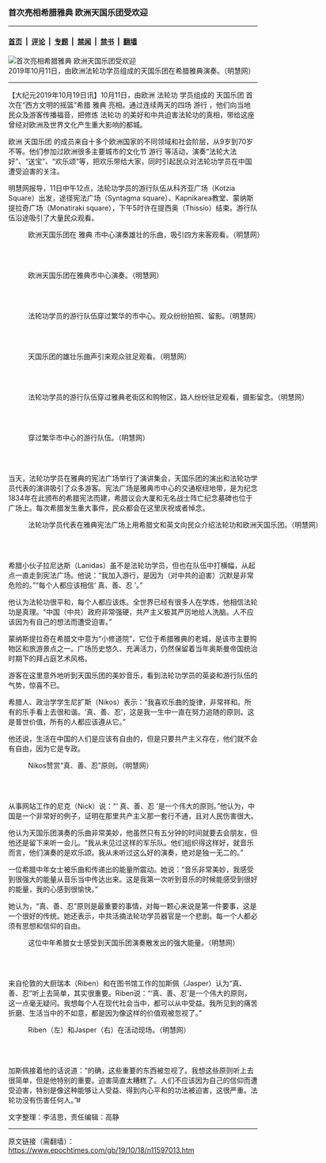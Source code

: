 ### 首次亮相希腊雅典 欧洲天国乐团受欢迎

---

#### [首页](../../../..?n11597013) &nbsp;|&nbsp; [评论](../../../../../epoch-comment?n11597013) &nbsp;|&nbsp; [专题](../../../../../epoch-special?n11597013) &nbsp;|&nbsp; [禁闻](../../../../../epoch-news?n11597013) &nbsp;|&nbsp; [禁书](../../../../../books?n11597013) &nbsp;|&nbsp; [翻墙](https://github.com/gfw-breaker/nogfw/blob/master/README.md?n11597013)


<div><img alt="首次亮相希腊雅典 欧洲天国乐团受欢迎" class="attachment-djy_600_400 size-djy_600_400 wp-post-image" src="https://i.epochtimes.com/assets/uploads/2019/10/2019-10-16-greece-hongfa_08.jpg"/>
<div class="caption">
 2019年10月11日，由欧洲法轮功学员组成的天国乐团在希腊雅典演奏。（明慧网）
</div></div><hr/><div class="post_content" id="artbody" itemprop="articleBody">
 <!-- article content begin -->
 <p>
  【大纪元2019年10月19日讯】10月11日，由欧洲
  <ok href="https://www.epochtimes.com/gb/tag/%E6%B3%95%E8%BD%AE%E5%8A%9F.html">
   法轮功
  </ok>
  学员组成的
  <ok href="https://www.epochtimes.com/gb/tag/%E5%A4%A9%E5%9B%BD%E4%B9%90%E5%9B%A2.html">
   天国乐团
  </ok>
  首次在“西方文明的摇篮”希腊
  <ok href="https://www.epochtimes.com/gb/tag/%E9%9B%85%E5%85%B8.html">
   雅典
  </ok>
  亮相。通过连续两天的四场
  <ok href="https://www.epochtimes.com/gb/tag/%E6%B8%B8%E8%A1%8C.html">
   游行
  </ok>
  ，他们向当地民众及游客传播福音，把修炼
  <ok href="https://www.epochtimes.com/gb/tag/%E6%B3%95%E8%BD%AE%E5%8A%9F.html">
   法轮功
  </ok>
  的美好和中共迫害法轮功的真相，带给这座曾经对欧洲及世界文化产生重大影响的都城。
 </p>
 <p>
  欧洲
  <ok href="https://www.epochtimes.com/gb/tag/%E5%A4%A9%E5%9B%BD%E4%B9%90%E5%9B%A2.html">
   天国乐团
  </ok>
  的成员来自十多个欧洲国家的不同领域和社会阶层，从9岁到70岁不等。他们参加过欧洲很多主要城市的文化节
  <ok href="https://www.epochtimes.com/gb/tag/%E6%B8%B8%E8%A1%8C.html">
   游行
  </ok>
  等活动，演奏“法轮大法好”、“送宝”、“欢乐颂”等，把欢乐带给大家，同时引起民众对法轮功学员在中国遭受迫害的关注。
 </p>
 <p>
  明慧网报导，11日中午12点，法轮功学员的游行队伍从科齐亚广场（Kotzia Square）出发，途径宪法广场（Syntagma square）、Kapnikarea教堂、蒙纳斯提拉奇广场（Monatiraki square），下午5时许在提西奥（Thissio）结束。游行队伍沿途吸引了大量民众观看。
 </p>
 <figure aria-describedby="caption-attachment-11597070" class="wp-caption aligncenter" id="attachment_11597070" style="width: 600px">
  <ok href="https://i.epochtimes.com/assets/uploads/2019/10/2019-10-16-greece-hongfa_09.jpg" target="_blank">
   <img alt="" class="wp-image-11597070" src="https://i.epochtimes.com/assets/uploads/2019/10/2019-10-16-greece-hongfa_09.jpg"/>
  </ok>
  <br/><figcaption class="wp-caption-text" id="caption-attachment-11597070">
   欧洲天国乐团在
   <ok href="https://www.epochtimes.com/gb/tag/%E9%9B%85%E5%85%B8.html">
    雅典
   </ok>
   市中心演奏雄壮的乐曲，吸引四方来客观看。（明慧网）
  </figcaption><br/>
 </figure><br/>
 <figure aria-describedby="caption-attachment-11597072" class="wp-caption aligncenter" id="attachment_11597072" style="width: 600px">
  <ok href="https://i.epochtimes.com/assets/uploads/2019/10/2019-10-16-greece-hongfa_02.jpg" target="_blank">
   <img alt="" class="wp-image-11597072" src="https://i.epochtimes.com/assets/uploads/2019/10/2019-10-16-greece-hongfa_02.jpg"/>
  </ok>
  <br/><figcaption class="wp-caption-text" id="caption-attachment-11597072">
   欧洲天国乐团在雅典市中心演奏。（明慧网）
  </figcaption><br/>
 </figure><br/>
 <figure aria-describedby="caption-attachment-11597073" class="wp-caption aligncenter" id="attachment_11597073" style="width: 600px">
  <ok href="https://i.epochtimes.com/assets/uploads/2019/10/2019-10-16-greece-hongfa_06.jpg" target="_blank">
   <img alt="" class="wp-image-11597073 size-large" src="https://i.epochtimes.com/assets/uploads/2019/10/2019-10-16-greece-hongfa_06-600x400.jpg"/>
  </ok>
  <br/><figcaption class="wp-caption-text" id="caption-attachment-11597073">
   法轮功学员的游行队伍穿过繁华的市中心。观众纷纷拍照、留影。（明慧网）
  </figcaption><br/>
 </figure><br/>
 <figure aria-describedby="caption-attachment-11597074" class="wp-caption aligncenter" id="attachment_11597074" style="width: 600px">
  <ok href="https://i.epochtimes.com/assets/uploads/2019/10/2019-10-16-greece-hongfa_03.jpg" target="_blank">
   <img alt="" class="wp-image-11597074 size-large" src="https://i.epochtimes.com/assets/uploads/2019/10/2019-10-16-greece-hongfa_03-600x400.jpg"/>
  </ok>
  <br/><figcaption class="wp-caption-text" id="caption-attachment-11597074">
   天国乐团的雄壮乐曲声引来观众驻足观看。（明慧网）
  </figcaption><br/>
 </figure><br/>
 <figure aria-describedby="caption-attachment-11597075" class="wp-caption aligncenter" id="attachment_11597075" style="width: 600px">
  <ok href="https://i.epochtimes.com/assets/uploads/2019/10/2019-10-16-greece-hongfa_05.jpg" target="_blank">
   <img alt="" class="wp-image-11597075 size-large" src="https://i.epochtimes.com/assets/uploads/2019/10/2019-10-16-greece-hongfa_05-600x400.jpg"/>
  </ok>
  <br/><figcaption class="wp-caption-text" id="caption-attachment-11597075">
   法轮功学员的游行队伍穿过雅典老街区和购物区，路人纷纷驻足观看，摄影留念。（明慧网）
  </figcaption><br/>
 </figure><br/>
 <figure aria-describedby="caption-attachment-11597077" class="wp-caption aligncenter" id="attachment_11597077" style="width: 600px">
  <ok href="https://i.epochtimes.com/assets/uploads/2019/10/2019-10-16-greece-hongfa_04.jpg" target="_blank">
   <img alt="" class="wp-image-11597077 size-large" src="https://i.epochtimes.com/assets/uploads/2019/10/2019-10-16-greece-hongfa_04-600x400.jpg"/>
  </ok>
  <br/><figcaption class="wp-caption-text" id="caption-attachment-11597077">
   穿过繁华市中心的游行队伍。（明慧网）
  </figcaption><br/>
 </figure><br/>
 <p>
  当天，法轮功学员在雅典的宪法广场举行了演讲集会，天国乐团的演出和法轮功学员代表的演讲吸引了众多游客。宪法广场是雅典市中心的交通枢纽地带，是为纪念1834年在此颁布的希腊宪法而建，希腊议会大厦和无名战士阵亡纪念墓碑也位于广场上。每次希腊发生重大事件，民众都会在这里庆祝或者悼念。
 </p>
 <figure aria-describedby="caption-attachment-11597130" class="wp-caption aligncenter" id="attachment_11597130" style="width: 600px">
  <ok href="https://i.epochtimes.com/assets/uploads/2019/10/2019-10-16-greece-hongfa_07.jpg" target="_blank">
   <img alt="" class="size-large wp-image-11597130" src="https://i.epochtimes.com/assets/uploads/2019/10/2019-10-16-greece-hongfa_07-600x400.jpg"/>
  </ok>
  <br/><figcaption class="wp-caption-text" id="caption-attachment-11597130">
   法轮功学员代表在雅典宪法广场上用希腊文和英文向民众介绍法轮功和欧洲天国乐团。（明慧网）
  </figcaption><br/>
 </figure><br/>
 <p>
  希腊小伙子拉尼达斯（Lanidas）虽不是法轮功学员，但也在队伍中打横幅，从起点一直走到宪法广场。他说：“我加入游行，是因为（对中共的迫害）沉默是非常危险的。”“每个人都应该相信‘ 真、善、忍 ’。”
 </p>
 <p>
  他认为法轮功很平和，每个人都应该炼。全世界已经有很多人在学炼，他相信法轮功是真理。“中国（中共）政府非常强硬，共产主义极其严厉地给人洗脑。人不应该因为有自己的想法而遭受迫害。”
 </p>
 <p>
  蒙纳斯提拉奇在希腊文中意为“小修道院”，它位于希腊雅典的老城，是该市主要购物区和旅游景点之一。广场历史悠久、充满活力，仍然保留着当年奥斯曼帝国统治时期下的拜占庭艺术风格。
 </p>
 <p>
  游客在这里意外地听到天国乐团的美妙音乐，看到法轮功学员的英姿和游行队伍的气势，惊喜不已。
 </p>
 <p>
  希腊人、政治学学生尼扩斯（Nikos）表示：“我喜欢乐曲的旋律，非常祥和。所有的乐手看上去很和谐。‘真、善、忍’，这是我一生中一直在努力追随的原则。这是普世价值，所有的人都应该遵从它。”
 </p>
 <p>
  他还说，生活在中国的人们是应该有自由的，但是只要共产主义存在，他们就不会有自由，因为它是专政。
 </p>
 <figure aria-describedby="caption-attachment-11597149" class="wp-caption aligncenter" id="attachment_11597149" style="width: 500px">
  <ok href="https://i.epochtimes.com/assets/uploads/2019/10/2019-10-16-greece-hongfa_10-ss.jpg" target="_blank">
   <img alt="" class="wp-image-11597149" src="https://i.epochtimes.com/assets/uploads/2019/10/2019-10-16-greece-hongfa_10-ss.jpg"/>
  </ok>
  <br/><figcaption class="wp-caption-text" id="caption-attachment-11597149">
   Nikos赞赏“真、善、忍”原则。（明慧网）
  </figcaption><br/>
 </figure><br/>
 <p>
  从事网站工作的尼克（Nick）说：“‘ 真、善、忍 ’是一个伟大的原则。”他认为，中国是一个非常好的例子，证明在那里共产主义那一套行不通，且对人民伤害很大。
 </p>
 <p>
  他认为天国乐团演奏的乐曲非常美妙，他虽然只有五分钟的时间就要去会朋友，但他还是留下来听一会儿。“我从未见过这样的军乐队。他们组织得这样好，就音乐而言，他们演奏的是欢乐颂。我从未听过这么好的演奏，绝对是独一无二的。”
 </p>
 <p>
  一位希腊中年女士被乐曲和传递出的能量所震动。她说：“音乐非常美妙，我感受到很强大的能量从音乐当中传达出来。这是我第一次听到音乐的时候能感受到很好的能量，我的心感到很愉快。”
 </p>
 <p>
  她认为，“真、善、忍”原则是最重要的事情，对每一颗心来说是第一件要事，这是一个很好的传统。她还表示，中共活摘法轮功学员器官是一个悲剧。每一个人都必须有思想和信仰的自由。
 </p>
 <figure aria-describedby="caption-attachment-11597151" class="wp-caption aligncenter" id="attachment_11597151" style="width: 500px">
  <ok href="https://i.epochtimes.com/assets/uploads/2019/10/2019-10-16-greece-hongfa_11-ss.jpg" target="_blank">
   <img alt="" class="wp-image-11597151" src="https://i.epochtimes.com/assets/uploads/2019/10/2019-10-16-greece-hongfa_11-ss.jpg"/>
  </ok>
  <br/><figcaption class="wp-caption-text" id="caption-attachment-11597151">
   这位中年希腊女士感受到天国乐团演奏散发出的强大能量。（明慧网）
  </figcaption><br/>
 </figure><br/>
 <p>
  来自伦敦的大厨瑞本（Riben）和在图书馆工作的加斯佩（Jasper）认为“真、善、忍”听上去简单，其实很重要。Riben说：“‘真、善、忍’是一个伟大的原则，这一点毫无疑问。我想每个人在现代社会当中，都可以从中受益。我所见到的痛苦折磨、生活当中的不如意，都是因为像这样的价值观被忽视了。”
 </p>
 <figure aria-describedby="caption-attachment-11597155" class="wp-caption aligncenter" id="attachment_11597155" style="width: 500px">
  <ok href="https://i.epochtimes.com/assets/uploads/2019/10/2019-10-16-greece-hongfa_12-ss.jpg" target="_blank">
   <img alt="" class="wp-image-11597155" src="https://i.epochtimes.com/assets/uploads/2019/10/2019-10-16-greece-hongfa_12-ss.jpg"/>
  </ok>
  <br/><figcaption class="wp-caption-text" id="caption-attachment-11597155">
   Riben（左）和Jasper（右）在活动现场。（明慧网）
  </figcaption><br/>
 </figure><br/>
 <p>
  加斯佩接着他的话说道：“的确，这些重要的东西被忽视了。我想这些原则听上去很简单，但是他特别的重要。迫害简直太糟糕了。人们不应该因为自己的信仰而遭受迫害，特别是像这种能够让人受益、得到内心平和的功法被迫害，这很严重。法轮功没有伤害任何人。”#
 </p>
 <p>
  文字整理：李洁思，责任编辑：高静
 </p>
 <!-- article content end -->
 <div id="below_article_ad">
 </div>
</div>


---

原文链接（需翻墙）：https://www.epochtimes.com/gb/19/10/18/n11597013.htm